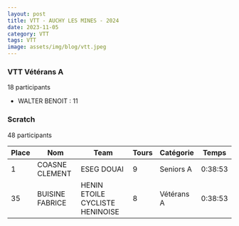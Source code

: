 ```yaml
---
layout: post
title: VTT - AUCHY LES MINES - 2024
date: 2023-11-05
category: VTT
tags: VTT
image: assets/img/blog/vtt.jpeg
---
```


### VTT Vétérans A
18 participants
- WALTER BENOIT : 11

### Scratch
48 participants

| Place | Nom | Team | Tours | Catégorie | Temps |
|---|---|---|---|---|---|
| 1 | COASNE CLEMENT | ESEG DOUAI | 9 | Seniors A | 0:38:53 | | 2 | DEMEESTER KEVIN | WINGLES PYRAMIDES PASSION VTT | 9 | Seniors B | 0:38:53 | | 3 | ASPEELE CEDRIC | TORCY TEAM PINK AND BLUE | 9 | Seniors B | 0:38:53 | | 4 | WIERRE MATHIEU | HERSIN VELO CLUB HERSIN COUPIGNY | 9 | Seniors B | 0:38:53 | | 5 | ROLLAND BRUNO | BEUVRY CLUB LEO LAGRANGE | 9 | Seniors B | 0:38:53 | | 6 | SKALECKI ROMAIN | NOEUX LES MINES VTT XC TEAM | 9 | Seniors B | 0:38:53 | | 7 | LEPLAN BENJAMIN | AGNY ARTeam | 9 | Seniors B | 0:38:53 | | 8 | DEVIENNE ARNAUD | HERSIN VELO CLUB HERSIN COUPIGNY | 9 | Seniors B | 0:38:53 | | 9 | OLIVIER ALEXANDRE | ESEG DOUAI | 9 | Seniors B | 0:38:53 | | 10 | FAUCOEUR THOMAS | BEUVRY CLUB LEO LAGRANGE | 9 | Seniors B | 0:38:53 | | 11 | MATTE BASTIEN | TORCY TEAM PINK AND BLUE | 9 | Seniors B | 0:38:53 | | 12 | DARTUS MIKAEL | VELO CLUB SOLESMES | 9 | Vétérans A | 0:38:53 | | 13 | CAZE ALBAN | UNION SPORTIVE SAINT ANDRE | 9 | Vétérans A | 0:38:53 | | 14 | ZAJAC FLORIAN | NOEUX LES MINES VTT XC TEAM | 9 | Vétérans A | 0:38:53 | | 15 | BERNARD MICKAEL | BEUVRY CLUB LEO LAGRANGE | 9 | Vétérans A | 0:38:53 | | 16 | DAILLY FABIEN | VERMELLES MTB RACING TEAM | 9 | Vétérans A | 0:38:53 | | 17 | DELEBARRE JEROME | BEUVRY CLUB LEO LAGRANGE | 9 | Vétérans A | 0:38:53 | | 18 | MIENS JEROME | VELO CLUB SOLESMES | 9 | Vétérans A | 0:38:53 | | 19 | VANTHUYNE STEPHAN | BEUVRY CLUB LEO LAGRANGE | 9 | Vétérans A | 0:38:53 | | 20 | DURANT DIDIER | TEAM POLICE HDF | 9 | Vétérans B | 0:38:53 | | 21 | ALLART ERIC | TEAM POLICE HDF | 9 | Vétérans B | 0:38:53 | | 22 | DERACHE AURELIEN | AGNY ARTeam | 8 | Seniors A | 0:38:53 | | 23 | DHIERS EDGAR | AGNY ARTeam | 8 | Seniors A | 0:38:53 | | 24 | DELAIRE LUCAS | CAMPHIN EN CAREMBAULT CYCLING TEAM | 8 | Seniors A | 0:38:53 | | 25 | HOUDOT ABEL | TORCY TEAM PINK AND BLUE | 8 | Seniors A | 0:38:53 | | 26 | VERBEKE HUGO | BEUVRY CLUB LEO LAGRANGE | 8 | Seniors A | 0:38:53 | | 27 | DESQUIRET ALAIN | BEUVRY CLUB LEO LAGRANGE | 8 | Seniors B | 0:38:53 | | 28 | COCART RUDY | BETHUNE ROBECQ TEAM TBR | 8 | Seniors B | 0:38:53 | | 29 | DEZOUTER ARNAUD | BEUVRY CLUB LEO LAGRANGE | 8 | Seniors B | 0:38:53 | | 30 | DAUCHY FLORIAN | BETHUNE ROBECQ TEAM TBR | 8 | Seniors B | 0:38:53 | | 31 | CARON JULIEN | BEUVRY CYCLO CLUB | 8 | Seniors B | 0:38:53 | | 32 | LAGUILLIER REGIS | TEAM DECOPUB PROVILLE | 8 | Vétérans A | 0:38:53 | | 33 | NEDONCELLE RENALDO | TORCY TEAM PINK AND BLUE | 8 | Vétérans A | 0:38:53 | | 34 | WALTER BENOIT | TEAM SPECIALIZED LILLE | 8 | Vétérans A | 0:38:53 |
| 35 | BUISINE FABRICE | HENIN ETOILE CYCLISTE HENINOISE | 8 | Vétérans A | 0:38:53 | | 36 | JOLY CEDRIC | TORCY TEAM PINK AND BLUE | 8 | Vétérans A | 0:38:53 | | 37 | MAGNIEZ GAETAN | TORCY TEAM PINK AND BLUE | 8 | Vétérans A | 0:38:53 | | 38 | PRZEMYSKI GUILLAUME | TORCY TEAM PINK AND BLUE | 8 | Vétérans A | 0:38:53 | | 39 | DUHAMEL ARNAUD | AGNY ARTeam | 8 | Vétérans B | 0:38:53 | | 40 | PLOUVIEZ VINCENT | CYCLO CLUB WAVRIN | 8 | Vétérans B | 0:38:53 | | 41 | HELLEBOIS ALAIN | CLUB CYCLISTE D'ISBERGUES MOLINGHEM | 8 | Vétérans B | 0:38:53 | | 42 | GUYOT MICKAEL | VERMELLES MTB RACING TEAM | 8 | Vétérans B | 0:38:53 | | 43 | MERIAUX FREDERIC | FLEURBAIX TEAM SHARK VTT | 8 | Vétérans B | 0:38:53 | | 44 | HAVET STEPHANE | HENIN ETOILE CYCLISTE HENINOISE | 8 | Vétérans B | 0:38:53 | | 45 | LELONG GAETAN | BEUVRY CLUB LEO LAGRANGE | 7 | Vétérans A | 0:38:53 | | 46 | SAVARY FABIEN | ARTOIS CYCLING TEAM | 7 | Vétérans A | 0:38:53 | | 47 | TOURET HERVE | FLEURBAIX TEAM SHARK VTT | 7 | Vétérans B | 0:38:53 | | 48 | GUENARD LUDOVIC | CYCLO CLUB ORCHIES | 6 | Vétérans B | 0:38:53 | 
